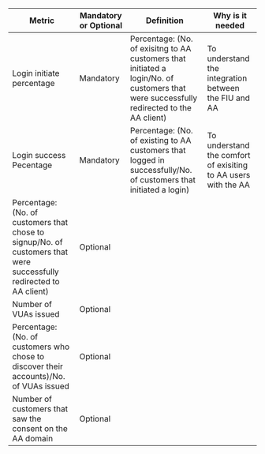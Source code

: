 | Metric                                           | Mandatory or Optional | Definition | Why is it needed |
|--------------------------------------------------|-----------------------|------------|------------------|
| Login initiate percentage | Mandatory              |  Percentage: (No. of exisitng to AA customers that initiated a login/No. of customers that were successfully redirected to the AA client)          |  To understand the integration between the FIU and AA                |
| Login success Pecentage  | Mandatory              | Percentage: (No. of existing to AA customers that logged in successfully/No. of customers that initiated a login)           |  To understand the comfort of exisiting to AA users with the AA                |
| Percentage: (No. of customers that chose to signup/No. of customers that were successfully redirected to AA client) | Optional              |            |                  |
| Number of VUAs issued                           | Optional              |            |                  |
| Percentage: (No. of customers who chose to discover their accounts)/No. of VUAs issued | Optional              |            |                  |
| Number of customers that saw the consent on the AA domain | Optional              |            |                  |
